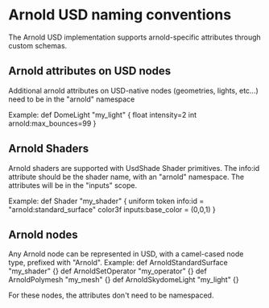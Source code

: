 Arnold USD naming conventions
=======================

The Arnold USD implementation supports arnold-specific attributes through custom schemas.

## Arnold attributes on USD nodes

Additional arnold attributes on USD-native nodes (geometries, lights, etc...) need to be in the "arnold" namespace

Example:
def DomeLight "my_light"
{
 float intensity=2
 int arnold:max_bounces=99
}

## Arnold Shaders

Arnold shaders are supported with UsdShade Shader primitives. The info:id attribute should be the shader name, with an "arnold" namespace. The attributes will be in the "inputs" scope.

Example:
def Shader "my_shader"
{
    uniform token info:id = "arnold:standard_surface"
    color3f inputs:base_color = (0,0,1)
}

## Arnold nodes

Any Arnold node can be represented in USD, with a camel-cased node type, prefixed with "Arnold". 
Example:
def ArnoldStandardSurface "my_shader" {}
def ArnoldSetOperator "my_operator" {}
def ArnoldPolymesh "my_mesh" {}
def ArnoldSkydomeLight "my_light" {}

For these nodes, the attributes don't need to be namespaced.